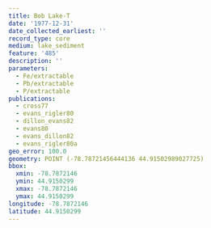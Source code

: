 ```yaml
---
title: Bob Lake-T
date: '1977-12-31'
date_collected_earliest: ''
record_type: core
medium: lake_sediment
feature: '485'
description: ''
parameters:
  - Fe/extractable
  - Pb/extractable
  - P/extractable
publications:
  - cross77
  - evans_rigler80
  - dillon_evans82
  - evans80
  - evans_dillon82
  - evans_rigler80a
geo_error: 100.0
geometry: POINT (-78.78721456444136 44.91502989027725)
bbox:
  xmin: -78.7872146
  ymin: 44.9150299
  xmax: -78.7872146
  ymax: 44.9150299
longitude: -78.7872146
latitude: 44.9150299
---
```

